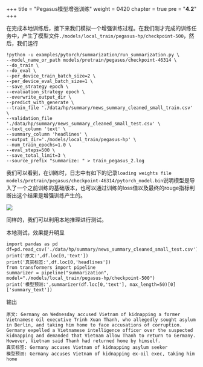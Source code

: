 +++
title = "Pegasus模型增强训练"
weight = 0420
chapter = true
pre = "<b>4.2</b>"
+++

在完成本地训练后，接下来我们模拟一个增强训练过程。在我们刚才完成的训练任务中，产生了模型文件`./models/local_train/pegasus-hp/checkpoint-500`，然后，我们运行

```
!python -u examples/pytorch/summarization/run_summarization.py \
--model_name_or_path models/pretrain/pegasus/checkpoint-46314 \
--do_train \
--do_eval \
--per_device_train_batch_size=2 \
--per_device_eval_batch_size=1 \
--save_strategy epoch \
--evaluation_strategy epoch \
--overwrite_output_dir \
--predict_with_generate \
--train_file './data/hp/summary/news_summary_cleaned_small_train.csv' \
--validation_file './data/hp/summary/news_summary_cleaned_small_test.csv' \
--text_column 'text' \
--summary_column 'headlines' \
--output_dir='./models/local_train/pegasus-hp' \
--num_train_epochs=1.0 \
--eval_steps=500 \
--save_total_limit=3 \
--source_prefix "summarize: " > train_pegasus_2.log
```


我们可以看到，在训练时，日志中有如下的记录`loading weights file models/pretrain/pegasus/checkpoint-46314/pytorch_model.bin`说明模型是导入了一个之前训练的基础版本，也可以通过训练的loss值以及最终的rouge指标判断出这个结果是增强训练产生的。

![](./pics/02pegasus/13.png)

同样的，我们可以利用本地推理进行测试。


本地测试，效果提升明显
```
import pandas as pd
df=pd.read_csv('./data/hp/summary/news_summary_cleaned_small_test.csv')
print('原文:',df.loc[0,'text'])
print('真实标签:',df.loc[0,'headlines'])
from transformers import pipeline
summarizer = pipeline("summarization", model="./models/local_train/pegasus-hp/checkpoint-500")
print('模型预测:',summarizer(df.loc[0,'text'], max_length=50)[0]['summary_text'])
```
输出
```
原文: Germany on Wednesday accused Vietnam of kidnapping a former Vietnamese oil executive Trinh Xuan Thanh, who allegedly sought asylum in Berlin, and taking him home to face accusations of corruption. Germany expelled a Vietnamese intelligence officer over the suspected kidnapping and demanded that Vietnam allow Thanh to return to Germany. However, Vietnam said Thanh had returned home by himself.
真实标签: Germany accuses Vietnam of kidnapping asylum seeker 
模型预测: Germany accuses Vietnam of kidnapping ex-oil exec, taking him home
```
